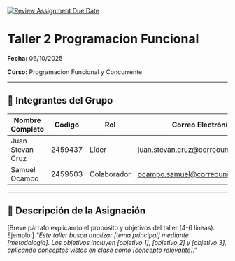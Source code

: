 [![Review Assignment Due Date](https://classroom.github.com/assets/deadline-readme-button-22041afd0340ce965d47ae6ef1cefeee28c7c493a6346c4f15d667ab976d596c.svg)](https://classroom.github.com/a/lEw1Qm1j)
# Taller 2 Programacion Funcional

**Fecha:** 06/10/2025

**Curso:** Programacion Funcional y Concurrente

---

## 👥 Integrantes del Grupo

| Nombre Completo  | Código  | Rol            | Correo Electrónico                     |
|------------------|---------|----------------|----------------------------------------|
| Juan Stevan Cruz | 2459437 | Líder          | juan.stevan.cruz@correounivalle.edu.co |
| Samuel Ocampo    | 2459503 | Colaborador    | ocampo.samuel@correounivalle.edu.co    |

---

## 📌 Descripción de la Asignación

[Breve párrafo explicando el propósito y objetivos del taller (4-6 líneas). Ejemplo:]
_"Este taller busca analizar [tema principal] mediante [metodología]. Los objetivos incluyen [objetivo 1], [objetivo 2] y [objetivo 3], aplicando conceptos vistos en clase como [concepto relevante]."_

